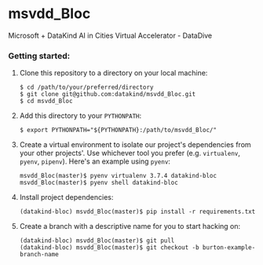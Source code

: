 # msvdd_Bloc

Microsoft + DataKind AI in Cities Virtual Accelerator - DataDive

### Getting started:

1. Clone this repository to a directory on your local machine:

    ```
    $ cd /path/to/your/preferred/directory
    $ git clone git@github.com:datakind/msvdd_Bloc.git
    $ cd msvdd_Bloc
    ```

1. Add this directory to your `PYTHONPATH`:

    ```
    $ export PYTHONPATH="${PYTHONPATH}:/path/to/msvdd_Bloc/"
    ```

1. Create a virtual environment to isolate our project's dependencies from your other projects'. Use whichever tool you prefer (e.g. `virtualenv`, `pyenv`, `pipenv`). Here's an example using `pyenv`:

    ```
    msvdd_Bloc(master)$ pyenv virtualenv 3.7.4 datakind-bloc
    msvdd_Bloc(master)$ pyenv shell datakind-bloc
    ```

1. Install project dependencies:

    ```
    (datakind-bloc) msvdd_Bloc(master)$ pip install -r requirements.txt
    ```

1. Create a branch with a descriptive name for you to start hacking on:

    ```
    (datakind-bloc) msvdd_Bloc(master)$ git pull
    (datakind-bloc) msvdd_Bloc(master)$ git checkout -b burton-example-branch-name
    ```
